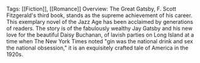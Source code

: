 Tags: [[Fiction]], [[Romance]]
Overview:
The Great Gatsby, F. Scott Fitzgerald's third book, stands as the supreme achievement of his career. This exemplary novel of the Jazz Age has been acclaimed by generations of readers. The story is of the fabulously wealthy Jay Gatsby and his new love for the beautiful Daisy Buchanan, of lavish parties on Long Island at a time when The New York Times noted "gin was the national drink and sex the national obsession," it is an exquisitely crafted tale of America in the 1920s.
